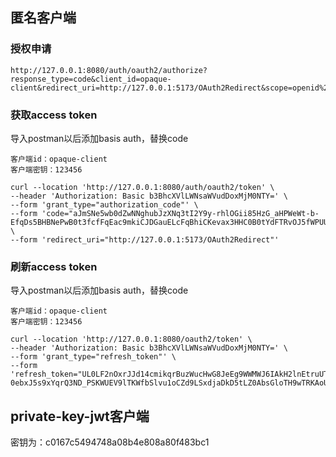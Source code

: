 ## 匿名客户端
### 授权申请
```shell
http://127.0.0.1:8080/auth/oauth2/authorize?response_type=code&client_id=opaque-client&redirect_uri=http://127.0.0.1:5173/OAuth2Redirect&scope=openid%20profile%20message.read%20message.write&state=VGh1IE9jdCAwMyAyMDI0IDE3OjMwOjMzIEdNVCswODAwICjkuK3lm73moIflh4bml7bpl7Qp
```

### 获取access token
导入postman以后添加basis auth，替换code
```shell
客户端id：opaque-client
客户端密钥：123456
```

```shell
curl --location 'http://127.0.0.1:8080/auth/oauth2/token' \
--header 'Authorization: Basic b3BhcXVlLWNsaWVudDoxMjM0NTY=' \
--form 'grant_type="authorization_code"' \
--form 'code="aJmSNe5wb0dZwNNghubJzXNq3tI2Y9y-rhlOGii85HzG_aHPWeWt-b-EfqDs5BHBNePwB0t3fcfFqEac9mkiCJDGauELcFqBhiCKevax3HHC0B0tYdFTRvOJ5fWPUUu9"' \
--form 'redirect_uri="http://127.0.0.1:5173/OAuth2Redirect"'
```

### 刷新access token
导入postman以后添加basis auth，替换code
```shell
客户端id：opaque-client
客户端密钥：123456
```

```shell
curl --location 'http://127.0.0.1:8080/oauth2/token' \
--header 'Authorization: Basic b3BhcXVlLWNsaWVudDoxMjM0NTY=' \
--form 'grant_type="refresh_token"' \
--form 'refresh_token="UL0LF2nOxrJJd14cmikqrBuzWucHwG8JeEg9WWMWJ6IAkH2lnEtruUT-0ebxJ5s9xYqrQ3ND_PSKWUEV9lTKWfbSlvu1oCZd9LSxdjaDkD5tLZ0AbsGloTH9wTRKAoUx"'
```

## private-key-jwt客户端
密钥为：c0167c5494748a08b4e808a80f483bc1